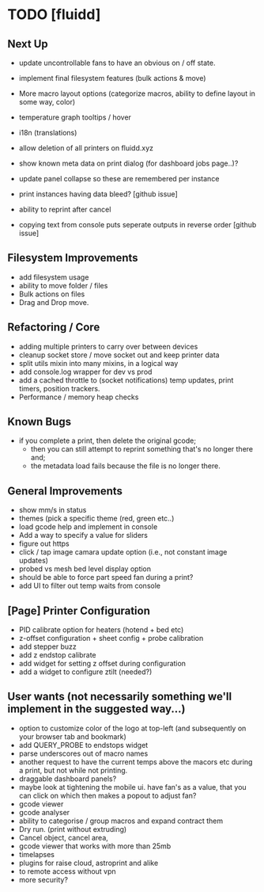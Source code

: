 # TODO [fluidd]

## Next Up

- update uncontrollable fans to have an obvious on / off state.
- implement final filesystem features (bulk actions & move)
- More macro layout options (categorize macros, ability to define layout in some way, color)
- temperature graph tooltips / hover
- i18n (translations)

- allow deletion of all printers on fluidd.xyz
- show known meta data on print dialog (for dashboard jobs page..)?
- update panel collapse so these are remembered per instance
- print instances having data bleed? [github issue]
- ability to reprint after cancel
- copying text from console puts seperate outputs in reverse order [github issue]

## Filesystem Improvements

- add filesystem usage
- ability to move folder / files
- Bulk actions on files
- Drag and Drop move.

## Refactoring / Core

- adding multiple printers to carry over between devices
- cleanup socket store / move socket out and keep printer data
- split utils mixin into many mixins, in a logical way
- add console.log wrapper for dev vs prod
- add a cached throttle to (socket notifications) temp updates, print timers, position trackers.
- Performance / memory heap checks

## Known Bugs

- if you complete a print, then delete the original gcode;
  - then you can still attempt to reprint something that's no longer there and;
  - the metadata load fails because the file is no longer there.

## General Improvements

- show mm/s in status
- themes (pick a specific theme (red, green etc..)
- load gcode help and implement in console
- Add a way to specify a value for sliders
- figure out https
- click / tap image camara update option (i.e., not constant image updates)
- probed vs mesh bed level display option
- should be able to force part speed fan during a print?
- add UI to filter out temp waits from console

## [Page] Printer Configuration

- PID calibrate option for heaters (hotend + bed etc)
- z-offset configuration + sheet config + probe calibration
- add stepper buzz
- add z endstop calibrate
- add widget for setting z offset during configuration
- add a widget to configure ztilt (needed?)

## User wants (not necessarily something we'll implement in the suggested way...)

- option to customize color of the logo at top-left (and subsequently on your browser tab and bookmark)
- add QUERY_PROBE to endstops widget
- parse underscores out of macro names
- another request to have the current temps above the macors etc during a print, but not while not printing.
- draggable dashboard panels?
- maybe look at tightening the mobile ui. have fan's as a value, that you can click
  on which then makes a popout to adjust fan?
- gcode viewer
- gcode analyser
- ability to categorise / group macros and expand contract them
- Dry run. (print without extruding)
- Cancel object, cancel area,
- gcode viewer that works with more than 25mb
- timelapses
- plugins for raise cloud, astroprint and alike
- to remote access without vpn
- more security?